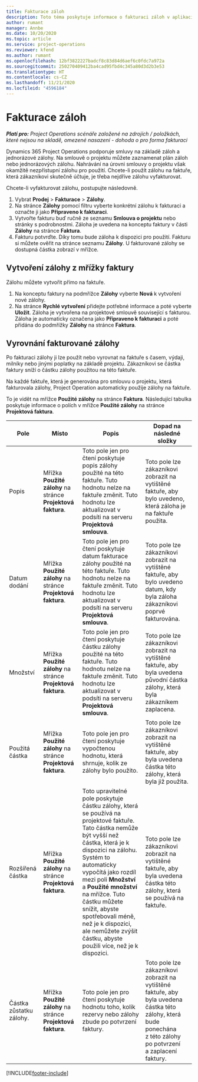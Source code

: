 ```yaml
---
title: Fakturace záloh
description: Toto téma poskytuje informace o fakturaci záloh v aplikaci Project Operations.
author: rumant
manager: Annbe
ms.date: 10/20/2020
ms.topic: article
ms.service: project-operations
ms.reviewer: kfend
ms.author: rumant
ms.openlocfilehash: 12bf3822227badcf8c83d84d6aef6c0fdc7a972a
ms.sourcegitcommit: 250270409412ba4cad95fbd4c345a80d3d2b3e53
ms.translationtype: HT
ms.contentlocale: cs-CZ
ms.lasthandoff: 11/21/2020
ms.locfileid: "4596184"
---
```

# <a name="invoice-a-retainer-or-an-advance"></a>Fakturace záloh

_**Platí pro:** Project Operations scénáře založené na zdrojích / položkách, které nejsou na skladě, omezené nasazení - dohoda o pro forma fakturaci_

Dynamics 365 Project Operations podporuje smluvy na základě záloh a jednorázové zálohy. Na smlouvě o projektu můžete zaznamenat plán záloh nebo jednorázových zálohu. Nahrávání na úrovni smlouvy o projektu však okamžitě nezpřístupní zálohu pro použití. Chcete-li použít zálohu na faktuře, která zákazníkovi skutečně účtuje, je třeba nejdříve zálohu vyfakturovat.

Chcete-li vyfakturovat zálohu, postupujte následovně.

1. Vybrat **Prodej** > **Fakturace** > **Zálohy**. 
2. Na stránce **Zálohy** pomocí filtru vyberte konkrétní zálohu k fakturaci a označte ji jako **Připraveno k fakturaci**.
3. Vytvořte fakturu buď ručně ze seznamu **Smlouva o projektu** nebo stránky s podrobnostmi. Záloha je uvedena na konceptu faktury v části **Zálohy** na stránce **Faktura**.
4. Fakturu potvrďte. Díky tomu bude záloha k dispozici pro použití. Fakturu si můžete ověřit na stránce seznamu **Zálohy**. U fakturované zálohy se dostupná částka zobrazí v mřížce.

## <a name="create-a-retainer-or-advance-from-the-invoice-grid"></a>Vytvoření zálohy z mřížky faktury

Zálohu můžete vytvořit přímo na faktuře.

1. Na konceptu faktury na podmřížce **Zálohy** vyberte **Nová** k vytvoření nové zálohy. 
2. Na stránce **Rychlé vytvoření** přidejte potřebné informace a poté vyberte **Uložit**. Záloha je vytvořena na projektové smlouvě související s fakturou. Záloha je automaticky označena jako **Připraveno k fakturaci** a poté přidána do podmřížky **Zálohy** na stránce **Faktura**.

## <a name="reconcile-an-invoiced-retainer-or-advance"></a>Vyrovnání fakturované zálohy

Po fakturaci zálohy ji lze použít nebo vyrovnat na faktuře s časem, výdaji, milníky nebo jinými poplatky na základě projektu. Zákazníkovi se částka faktury sníží o částku zálohy použitou na této faktuře.

Na každé faktuře, která je generována pro smlouvu o projektu, která fakturovala zálohy, Project Operation automaticky použije zálohy na faktuře.

To je vidět na mřížce **Použité zálohy** na stránce **Faktura**. Následující tabulka poskytuje informace o polích v mřížce **Použité zálohy** na stránce **Projektová faktura**.

| Pole | Místo | Popis | Dopad na následné složky |
| --- | --- | --- | --- |
| Popis | Mřížka **Použité zálohy** na stránce **Projektová faktura**. |Toto pole jen pro čtení poskytuje popis zálohy použité na této faktuře. Tuto hodnotu nelze na faktuře změnit. Tuto hodnotu lze aktualizovat v podsíti na serveru **Projektová smlouva**. | Toto pole lze zákazníkovi zobrazit na vytištěné faktuře, aby bylo uvedeno, která záloha je na faktuře použita. |
| Datum dodání | Mřížka **Použité zálohy** na stránce **Projektová faktura**.  | Toto pole jen pro čtení poskytuje datum fakturace zálohy použité na této faktuře. Tuto hodnotu nelze na faktuře změnit. Tuto hodnotu lze aktualizovat v podsíti na serveru **Projektová smlouva**. | Toto pole lze zákazníkovi zobrazit na vytištěné faktuře, aby bylo uvedeno datum, kdy byla záloha zákazníkovi poprvé fakturována. |
| Množství | Mřížka **Použité zálohy** na stránce **Projektová faktura**.  | Toto pole jen pro čtení poskytuje částku zálohy použité na této faktuře. Tuto hodnotu nelze na faktuře změnit. Tuto hodnotu lze aktualizovat v podsíti na serveru **Projektová smlouva**. | Toto pole lze zákazníkovi zobrazit na vytištěné faktuře, aby byla uvedena původní částka zálohy, která byla zákazníkem zaplacena. |
| Použitá částka | Mřížka **Použité zálohy** na stránce **Projektová faktura**.  | Toto pole jen pro čtení poskytuje vypočtenou hodnotu, která shrnuje, kolik ze zálohy bylo použito. | Toto pole lze zákazníkovi zobrazit na vytištěné faktuře, aby byla uvedena částka této zálohy, která byla již použita. |
| Rozšířená částka | Mřížka **Použité zálohy** na stránce **Projektová faktura**.  | Toto upravitelné pole poskytuje částku zálohy, která se používá na projektové faktuře. Tato částka nemůže být vyšší než částka, která je k dispozici na zálohu. Systém to automaticky vypočítá jako rozdíl mezi poli **Množství** a **Použité množství** na mřížce. Tuto částku můžete snížit, abyste spotřebovali méně, než je k dispozici, ale nemůžete zvýšit částku, abyste použili více, než je k dispozici. | Toto pole lze zákazníkovi zobrazit na vytištěné faktuře, aby byla uvedena částka této zálohy, která se používá na faktuře. |
| Částka zůstatku zálohy. | Mřížka **Použité zálohy** na stránce **Projektová faktura**.  | Toto pole jen pro čtení poskytuje hodnotu toho, kolik rezervy nebo zálohy zbude po potvrzení faktury. | Toto pole lze zákazníkovi zobrazit na vytištěné faktuře, aby byla uvedena částka této zálohy, která bude ponechána z této zálohy po potvrzení a zaplacení faktury. |


[!INCLUDE[footer-include](../../includes/footer-banner.md)]